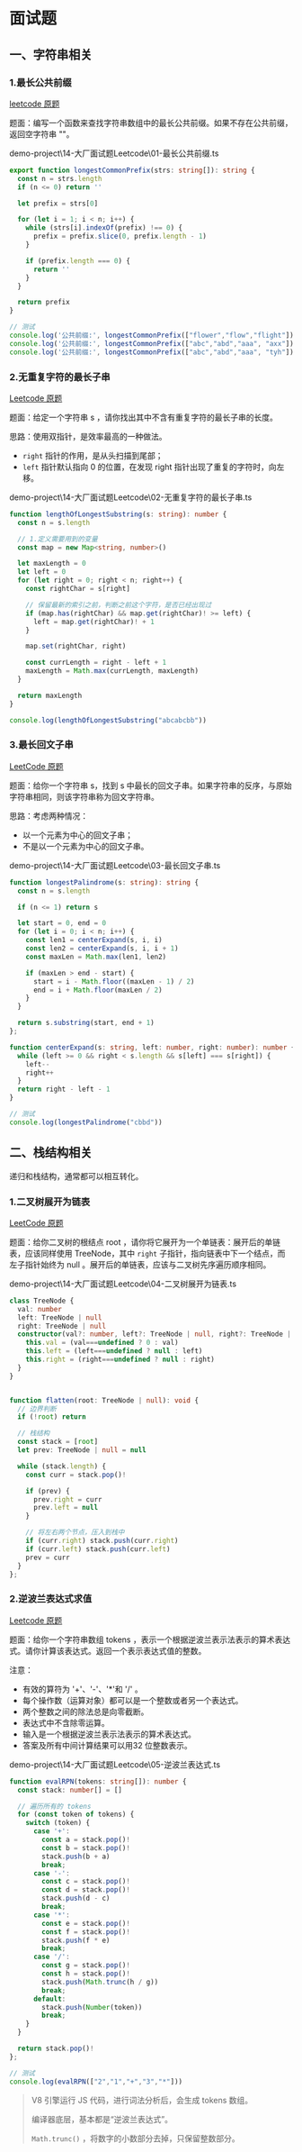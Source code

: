 # 面试题

## 一、字符串相关

### 1.最长公共前缀

[leetcode 原题](https://leetcode.cn/problems/longest-common-prefix/)

题面：编写一个函数来查找字符串数组中的最长公共前缀。如果不存在公共前缀，返回空字符串 ""。

demo-project\14-大厂面试题Leetcode\01-最长公共前缀.ts

```typescript
export function longestCommonPrefix(strs: string[]): string {
  const n = strs.length
  if (n <= 0) return ''

  let prefix = strs[0]

  for (let i = 1; i < n; i++) {
    while (strs[i].indexOf(prefix) !== 0) {
      prefix = prefix.slice(0, prefix.length - 1)
    }

    if (prefix.length === 0) {
      return ''
    }
  }

  return prefix
}

// 测试
console.log('公共前缀:', longestCommonPrefix(["flower","flow","flight"]))
console.log('公共前缀:', longestCommonPrefix(["abc","abd","aaa", "axx"]))
console.log('公共前缀:', longestCommonPrefix(["abc","abd","aaa", "tyh"]))
```

### 2.无重复字符的最长子串

[Leetcode 原题](https://leetcode.cn/problems/longest-substring-without-repeating-characters/description/)

题面：给定一个字符串 s ，请你找出其中不含有重复字符的最长子串的长度。

思路：使用双指针，是效率最高的一种做法。

- `right` 指针的作用，是从头扫描到尾部；
- `left` 指针默认指向 0 的位置，在发现 right 指针出现了重复的字符时，向左移。

demo-project\14-大厂面试题Leetcode\02-无重复字符的最长子串.ts

```typescript
function lengthOfLongestSubstring(s: string): number {
  const n = s.length

  // 1.定义需要用到的变量
  const map = new Map<string, number>()

  let maxLength = 0
  let left = 0
  for (let right = 0; right < n; right++) {
    const rightChar = s[right]

    // 保留最新的索引之前，判断之前这个字符，是否已经出现过
    if (map.has(rightChar) && map.get(rightChar)! >= left) {
      left = map.get(rightChar)! + 1
    }

    map.set(rightChar, right)

    const currLength = right - left + 1
    maxLength = Math.max(currLength, maxLength)
  }

  return maxLength
}

console.log(lengthOfLongestSubstring("abcabcbb"))
```

### 3.最长回文子串

[LeetCode 原题](https://leetcode.cn/problems/longest-palindromic-substring/description/)

题面：给你一个字符串 s，找到 s 中最长的回文子串。如果字符串的反序，与原始字符串相同，则该字符串称为回文字符串。

思路：考虑两种情况：

- 以一个元素为中心的回文子串；
- 不是以一个元素为中心的回文子串。

demo-project\14-大厂面试题Leetcode\03-最长回文子串.ts

```typescript
function longestPalindrome(s: string): string {
  const n = s.length

  if (n <= 1) return s

  let start = 0, end = 0
  for (let i = 0; i < n; i++) {
    const len1 = centerExpand(s, i, i)
    const len2 = centerExpand(s, i, i + 1)
    const maxLen = Math.max(len1, len2)

    if (maxLen > end - start) {
      start = i - Math.floor((maxLen - 1) / 2)
      end = i + Math.floor(maxLen / 2)
    }
  }

  return s.substring(start, end + 1)
};

function centerExpand(s: string, left: number, right: number): number {
  while (left >= 0 && right < s.length && s[left] === s[right]) {
    left--
    right++
  }
  return right - left - 1
}

// 测试
console.log(longestPalindrome("cbbd"))
```

## 二、栈结构相关

递归和栈结构，通常都可以相互转化。

### 1.二叉树展开为链表

[LeetCode 原题](https://leetcode.cn/problems/flatten-binary-tree-to-linked-list/)

题面：给你二叉树的根结点 root ，请你将它展开为一个单链表：展开后的单链表，应该同样使用 TreeNode，其中 `right` 子指针，指向链表中下一个结点，而左子指针始终为 null 。展开后的单链表，应该与二叉树先序遍历顺序相同。

demo-project\14-大厂面试题Leetcode\04-二叉树展开为链表.ts

```typescript
class TreeNode {
  val: number
  left: TreeNode | null
  right: TreeNode | null
  constructor(val?: number, left?: TreeNode | null, right?: TreeNode | null) {
    this.val = (val===undefined ? 0 : val)
    this.left = (left===undefined ? null : left)
    this.right = (right===undefined ? null : right)
  }
}


function flatten(root: TreeNode | null): void {
  // 边界判断
  if (!root) return

  // 栈结构
  const stack = [root]
  let prev: TreeNode | null = null

  while (stack.length) {
    const curr = stack.pop()!

    if (prev) {
      prev.right = curr
      prev.left = null
    }

    // 将左右两个节点，压入到栈中
    if (curr.right) stack.push(curr.right)
    if (curr.left) stack.push(curr.left)
    prev = curr
  }
};
```

### 2.逆波兰表达式求值

[Leetcode 原题](https://leetcode.cn/problems/8Zf90G/description/)

题面：给你一个字符串数组 tokens ，表示一个根据逆波兰表示法表示的算术表达式。请你计算该表达式。返回一个表示表达式值的整数。

注意：

- 有效的算符为 '+'、'-'、'*'和 '/' 。
- 每个操作数（运算对象）都可以是一个整数或者另一个表达式。
- 两个整数之间的除法总是向零截断。
- 表达式中不含除零运算。
- 输入是一个根据逆波兰表示法表示的算术表达式。
- 答案及所有中间计算结果可以用32 位整数表示。

demo-project\14-大厂面试题Leetcode\05-逆波兰表达式.ts

```typescript
function evalRPN(tokens: string[]): number {
  const stack: number[] = []

  // 遍历所有的 tokens
  for (const token of tokens) {
    switch (token) {
      case '+':
        const a = stack.pop()!
        const b = stack.pop()!
        stack.push(b + a)
        break;
      case '-':
        const c = stack.pop()!
        const d = stack.pop()!
        stack.push(d - c)
        break;
      case '*':
        const e = stack.pop()!
        const f = stack.pop()!
        stack.push(f * e)
        break;
      case '/':
        const g = stack.pop()!
        const h = stack.pop()!
        stack.push(Math.trunc(h / g))
        break;
      default:
        stack.push(Number(token))
        break;
    }
  }

  return stack.pop()!
};

// 测试
console.log(evalRPN(["2","1","+","3","*"]))
```

> V8 引擎运行 JS 代码，进行词法分析后，会生成 tokens 数组。
>
> 编译器底层，基本都是“逆波兰表达式”。
>
> `Math.trunc()` ，将数字的小数部分去掉，只保留整数部分。
